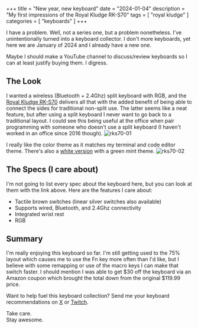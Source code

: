 +++
title = "New year, new keyboard"
date = "2024-01-04"
description = "My first impressions of the Royal Kludge RK-S70"
tags = [
    "royal kludge"
]
categories = [
    "keyboards"
]
+++

I have a problem. Well, not a series one, but a problem nonetheless. I've unintentionally turned into a keyboard collector. <!--more--> I don't more keyboards, yet here we are January of 2024 and I already have a new one.

Maybe I should make a YouTube channel to discuss/review keyboards so I can at least justify buying them. I digress.

## The Look
I wanted a wireless (Bluetooth + 2.4Ghz) split keyboard with RGB, and the [Royal Kludge RK-S70](https://www.amazon.com/dp/B0C88V7LQK) delivers all that with the added benefit of being able to connect the sides for traditional non-split use. The latter seems like a neat feature, but after using a split keyboard I never want to go back to a traditional layout. I could see this being useful at the office when pair programming with someone who doesn't use a split keyboard (I haven't worked in an office since 2016 though).
![rks70-01](/rks70/rks70_01.jpg)

I really like the color theme as it matches my terminal and code editor theme. There's also a [white version](https://www.amazon.com/dp/B0C88WHV2W?th=1) with a green mint theme.
![rks70-02](/rks70/rks70_02.jpg)


## The Specs (I care about)
 I'm not going to list every spec about the keyboard here, but you can look at them with the link above. Here are the features I care about:
 * Tactile brown switches (linear silver switches also available)
 * Supports wired, Bluetooth, and 2.4Ghz connectivity
 * Integrated wrist rest
 * RGB 

## Summary
I'm really enjoying this keyboard so far. I'm still getting used to the 75% layout which causes me to use the Fn key more often than I'd like, but I believe with some remapping or use of the macro keys I can make that switch faster. I should mention I was able to get $30 off the keyboard via an Amazon coupon which brought the total down from the original $119.99 price.

Want to help fuel this keyboard collection? Send me your keyboard recommendations on [X](https://x.com/justinhhorner) or [Twitch](https://twitch.tv/justinhhorner).

Take care.  
Stay awesome.